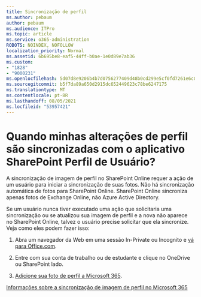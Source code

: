 ```yaml
---
title: Sincronização de perfil
ms.author: pebaum
author: pebaum
ms.audience: ITPro
ms.topic: article
ms.service: o365-administration
ROBOTS: NOINDEX, NOFOLLOW
localization_priority: Normal
ms.assetid: 6b695be8-eaf5-44ff-b0ae-1e0d89e7ab36
ms.custom:
- "1828"
- "9000231"
ms.openlocfilehash: 5d07d8e9206b4b7d0756277409d48b0cd299e5cf0fd7261e6c0ad75dfe8648f1
ms.sourcegitcommit: b5f7da89a650d2915dc652449623c78be6247175
ms.translationtype: MT
ms.contentlocale: pt-BR
ms.lasthandoff: 08/05/2021
ms.locfileid: "53957421"
---
```

# <a name="when-do-my-profile-changes-sync-to-the-sharepoint-user-profile-application"></a>Quando minhas alterações de perfil são sincronizadas com o aplicativo SharePoint Perfil de Usuário?

A sincronização de imagem de perfil no SharePoint Online requer a ação de um usuário para iniciar a sincronização de suas fotos. Não há sincronização automática de fotos para SharePoint Online. SharePoint Online sincroniza apenas fotos de Exchange Online, não Azure Active Directory.

Se um usuário nunca tiver executado uma ação que solicitaria uma sincronização ou se atualizou sua imagem de perfil e a nova não aparece no SharePoint Online, talvez o usuário precise solicitar que ela sincronize. Veja como eles podem fazer isso:

1. Abra um navegador da Web em uma sessão In-Private ou Incognito e [vá para Office.com](https://www.office.com/).

2. Entre com sua conta de trabalho ou de estudante e clique no OneDrive ou SharePoint lado.

3. [Adicione sua foto de perfil a Microsoft 365](https://support.office.com/article/Add-your-profile-photo-to-Office-365-2eaf93fd-b3f1-43b9-9cdc-bdcd548435b7).

[Informações sobre a sincronização de imagem de perfil no Microsoft 365](https://support.office.com/article/Information-about-user-profile-synchronization-in-SharePoint-Online-177eb196-5887-43c9-84c3-b98a43d35129)

